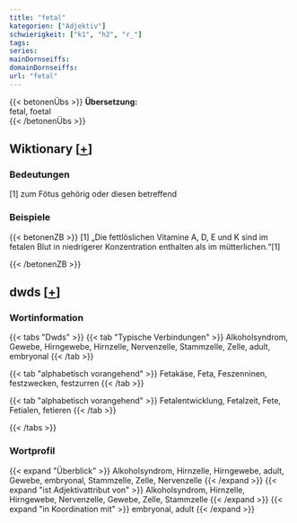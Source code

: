 ```yaml
---
title: "fetal"
kategorien: ["Adjektiv"]
schwierigkeit: ["k1", "h2", "r_"]
tags:
series:
mainDornseiffs:
domainDornseiffs:
url: "fetal"
---
```


{{< betonenÜbs >}}
**Übersetzung:**  
fetal, foetal  
{{< /betonenÜbs >}}

## Wiktionary [[+](https://de.wiktionary.org/wiki/fetal)]

### Bedeutungen
[1] zum Fötus gehörig oder diesen betreffend  

### Beispiele
{{< betonenZB >}}
[1] „Die fettlöslichen Vitamine A, D, E und K sind im fetalen Blut in niedrigerer Konzentration enthalten als im mütterlichen.“[1]  

{{< /betonenZB >}}


## dwds [[+](https://www.dwds.de/wb/fetal)]

### Wortinformation
{{< tabs "Dwds" >}}
{{< tab "Typische Verbindungen" >}}
Alkoholsyndrom, Gewebe, Hirngewebe, Hirnzelle, Nervenzelle, Stammzelle, Zelle, adult, embryonal
{{< /tab >}}

{{< tab "alphabetisch vorangehend" >}}
Fetakäse, Feta, Feszenninen, festzwecken, festzurren
{{< /tab >}}

{{< tab "alphabetisch vorangehend" >}}
Fetalentwicklung, Fetalzeit, Fete, Fetialen, fetieren
{{< /tab >}}

{{< /tabs >}}

### Wortprofil
{{< expand "Überblick" >}} Alkoholsyndrom, Hirnzelle, Hirngewebe, adult, Gewebe, embryonal, Stammzelle, Zelle, Nervenzelle {{< /expand >}}
{{< expand "ist Adjektivattribut von" >}} Alkoholsyndrom, Hirnzelle, Hirngewebe, Nervenzelle, Gewebe, Zelle, Stammzelle {{< /expand >}}
{{< expand "in Koordination mit" >}} embryonal, adult {{< /expand >}}

